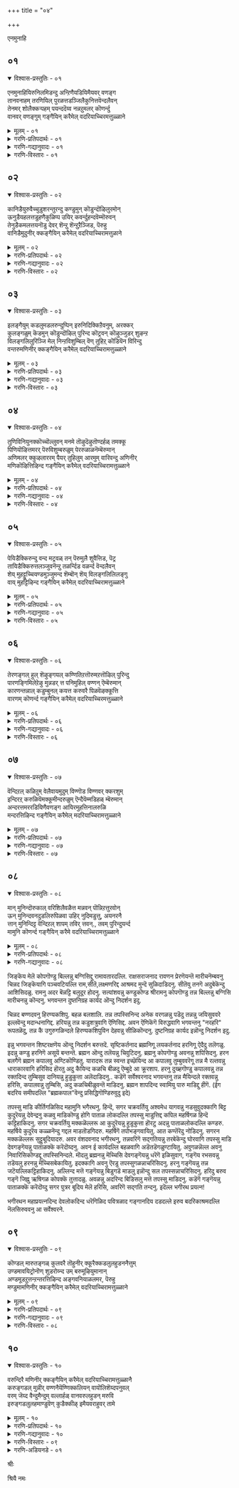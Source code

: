+++
title = "०४"

+++

एनमुनाहि

## ०१

<details open><summary>विश्वास-प्रस्तुतिः - ०१</summary>

एनमुनाहियिरुनिलमिडन्दु अन्ऱिणैयडियिमैयवर् वणङ्ग  
तानवनाहम् तरणियिल् पुरळत्तडञ्जिलैकुनित्तवॆन्दलैवन्  
तेनमर् शोलैक्कऱ्पहम् पयन्ददॆय्व नन्नऱुमलर् कॊणर्न्दु  
वानवर् वणङ्गुम् गङ्गैयिन् करैमेल् वदरियाच्चिरमत्तुळ्ळाने
</details>

<details><summary>मूलम् - ०१</summary>

एनमुनाहियिरुनिलमिडन्दु अन्ऱिणैयडियिमैयवर् वणङ्ग  
तानवनाहम् तरणियिल् पुरळत्तडञ्जिलैकुनित्तवॆन्दलैवन्  
तेनमर् शोलैक्कऱ्पहम् पयन्ददॆय्व नन्नऱुमलर् कॊणर्न्दु  
वानवर् वणङ्गुम् गङ्गैयिन् करैमेल् वदरियाच्चिरमत्तुळ्ळाने
</details>

<details><summary>गरणि-प्रतिपदार्थः - ०१</summary>

मुन्=बहळ हिन्दिन कालदल्लि, इणै अडि=\(स्वामिय\)ऎरडु पादगळन्नू, इमैयवर्=देवतॆगळु, वणङ्ग=नमस्करिसलु, एनम् आहि=वराहनागि, इरु=विशालवाद, निलम् =भूमण्डलवन्नु, इडन्दु=कोरॆहल्लुगळिन्द गिडिदु ऎत्ति, अन्ऱु=इन्नॊन्दु सल, तानवन्=राक्षसन, आहम्=देहवु, दरणियिल्=भूमियल्लि, पुरळ=हॊरळाडुवन्तॆ, तड=दॊड्डदाद, शिलै=बिल्लन्नु, कुनित्त=बग्गिसिद, ऎन्=नन्न, तलैवन्=ऒडॆयनु, तेन् अमर्-जेनु तुम्बिद, शोलै=तोपुगळल्लि, कऱ्पहम्=कल्पवृक्षवु, पयन्द=फलिसिद, दॆय्व=दिव्यवाद, नल् नऱु मलर्=उत्तमवाद परिमळवन्नु बीरुव पुष्पगळन्नु,, कॊणर्न्दु=तन्दु, वानवर्=देवतॆगळु, वणङ्गुम्=नमस्करिसुव, गङ्गैयिन्=गङ्गानदिय, करैमेल्=दडद मेलॆ इरुव, वदरियाच्चिरमत्तु=वदरिकाश्रमदल्लि, उळाने=इरुव स्वामिये.
</details>

<details><summary>गरणि-गद्यानुवादः - ०१</summary>

बहळ हिन्दिन कालदल्लि \(यार\)ऎरडु पादगळन्नू देवतॆगळु नमस्करिसलु, महावराहनागि विशालवाद भूमण्डलवन्नु कोरॆहल्लुगळिन्द गिडिदु ऎत्ति, हिन्दॆ इन्नॊन्दु सल राक्षसन देहवु नॆलद मेलॆ बिद्दु हॊरळुवन्तॆ दॊड्डबिल्लन्नु बग्गिसिदनो आ नन्न ऒडॆयनु जेनुतुम्बिद तोपुगळल्लि कल्पवृक्षगळल्लि अरळिद उत्तमवाद परिमळवन्नु बीरुव हूगळन्नु तन्दु देवतॆगळु पूजिसुव गङ्गानदियदडद मेलॆ इरुव बदरिकाश्रमदल्लि इरुव स्वामिये\! \(१\)
</details>

<details><summary>गरणि-विस्तारः - ०१</summary>

बदरिकाश्रमदल्लि नॆलसिरुव स्वामि यारु? आ स्वामिय हिरिमॆयेनु? ई

विषयवन्नु आऴ्वाररु ई पाशुरदल्लि ऎरडु निदर्शनगळॊडनॆ विवरिसिद्दारॆ.

बहळ हिन्दॆ, हिरण्याक्षनॆम्ब दुष्टराक्षसनु भूदेवियन्नु कद्दु, नीरिनल्लि अडगिकॊण्डाग भूदेविय सङ्कटवन्नु नीगिसुवुदक्कागियू दुष्टराक्षसनन्नु निग्रहिसुवुदक्कागियू महावराहनागि अवतरिसि, नीरिनल्लि हॊक्कु तन्न बलवाद कोरॆहल्लुगळिन्द विशालवाद भूमण्डलवन्नु गिडिदु मेलक्कॆत्ति उद्धरिसिदनल्लवे?

अनन्तर, लोककण्टकनाद रावणन कडुकोटलॆयन्नु तप्पिसुवुदक्कागि श्रीरामनागि अवतरिसि तन्न दॊड्ड दिव्यकोदण्डदिन्द अवन तलॆगळन्नु तुण्डरिसि, अवन देह नॆलदल्लि हॊरळाडुवन्तॆ माडिदनल्लवे?

अदे स्वामिये, ईग गङ्गानदिय दडदल्लिरुव बदरिकाश्रमदल्लि भक्तरिगॆ अनुग्रहिसुवुदक्कागिये शाश्वतवागि नॆलसिद्दानॆ. देवतॆगळू सह देवलोकदल्लि जेनुतुम्बिद तोपुगळल्लि बॆळॆयुव कल्पवृक्षगळल्लि अरळिरुव दिव्यवाद, परिमळभरितवाद हूगळन्नु तन्दु, अल्लि पूजिसुवन्थ श्रीमन्नारायणने अवनु\!
</details>

## ०२

<details open><summary>विश्वास-प्रस्तुतिः - ०२</summary>

कानिडैयुरुवैच्चुडुशरन्तुरन्दु कण्डुमुन् कॊडुन्दॊऴिलुरमोन्  
ऊनुडैयहलत्तडुहणैकुळिप्प उयिर् कवर्न्दुहन्दवॆम्मॊरुवन्  
तेनुडैकमलत्तयनॊडु देवर् शॆन्ऱु शॆन्ऱुऱैञ्जिड, पॆरुहु  
वानिडैमुदुनीर् क्कङ्गैयिन् करैमेल् वदरियाच्चिरामत्तुळाने
</details>

<details><summary>मूलम् - ०२</summary>

कानिडैयुरुवैच्चुडुशरन्तुरन्दु कण्डुमुन् कॊडुन्दॊऴिलुरमोन्  
ऊनुडैयहलत्तडुहणैकुळिप्प उयिर् कवर्न्दुहन्दवॆम्मॊरुवन्  
तेनुडैकमलत्तयनॊडु देवर् शॆन्ऱु शॆन्ऱुऱैञ्जिड, पॆरुहु  
वानिडैमुदुनीर् क्कङ्गैयिन् करैमेल् वदरियाच्चिरामत्तुळाने
</details>

<details><summary>गरणि-प्रतिपदार्थः - ०२</summary>

कानिडै=काडिनल्लि, उरुवै=माया रूपवन्नु, मुन् कण्डु=ऎदुरल्लि कण्डु, शुडु=तीक्ष्णवाद, शरम्=बाणवन्नु, तुरन्दु=बिट्टु, कॊडुतॊऴिल्=कॆट्ट कॆलसदवनाद, उरवोन्=महापराक्रमिय, ऊन् उडै अहलत्तु=मांसदिन्द कूडिरुव ऎदॆयल्लि, अडुकणै=बहळ हरितवद बाणवन्नु, कुळिप्प=स्नान माडिसुव, उयिर्=प्राणवन्नु, कवर्न्दु=हरण माडि, उहन्द=सन्तोषिसिद हर्षगॊण्ड, ऎम् ऒरुवन्=नम्म ऒब्बने आदवनु \(भगवन्तनु\), तेन् उडै कमलत्तु=जेनु कूडिरुव कमलदल्लिरुव, अयनॊडु=चतुर्मुखनॊडनॆ, देवर्=देवतॆगळु, शॆन्ऱु शॆन्ऱु=मेलिन्द मेलॆ होगि, इऱैञ्जिड=स्तुतिसलु, पॆरुहु=हरियुव, वानिडै=आकाशदल्लि, मुदुनीर्=पुरातन तीर्थवद, गङ्गैयिन्=गङ्गॆय, करैमेल्=दडदल्लि, वदरि आच्चिरामत्तु=बदरिकाश्रमदल्लि, उळाने=इरुववने.
</details>

<details><summary>गरणि-गद्यानुवादः - ०२</summary>

काडिनल्लि मायारूपवन्नु कण्णॆदुरिगॆ कण्डु, तीक्ष्णवाद बाणवन्नु बिट्टु, कॆट्ट कॆलसदवनाद महापराक्रमिय मांसदिन्द कूडिरुव ऎदॆयल्लि बहळ हरितवाद बाणवन्नु हॊगिसि\(स्नान माडि\) अवन प्राणवन्नु हरण माडि हरण माडि हर्षगॊण्ड नम्म ऒब्बने आद भगवन्तनु जेनुकूडिरुव कमलदल्लिरुव चतुर्मुखनॊडनॆ देवतॆगळु मेलिन्दमेलॆ होगि स्तुतिसलु, हरियुव पुरातन तीर्थवाद आकाशगङ्गॆय दडदल्लि बदरिकाश्रमदल्लि इरुववने.\(२\)
</details>

<details><summary>गरणि-विस्तारः - ०२</summary>

सर्वेश्वरनाद भगवन्तनु ऒब्बने. अवनु पवित्रवाद देवगङ्गॆय दडदल्लिरुव बदरिकाश्रमदल्लि नॆलसिद्दानॆ. आ स्वामिये हिन्दॆ श्रीरामनागि अवतरिसि विशिष्टवाद कार्यगळन्नु माडिद्दु ऎम्बुदन्नु आऴ्वाररु इल्लि नॆनॆपिगॆ तरुत्तिद्दारॆ.

श्रीरामनु सीतॆ मत्तु लक्ष्मणरॊडनॆ पञ्चवटियल्लि वनवास नडसुत्तिद्दाग, मारीचनॆम्ब राक्षसनु चिन्नद जिन्तॆय रूपदल्लि अवर पर्णकुटिय मुन्दॆ सुळिदाडिदनु. मायारूपक्कॆ सीतॆ मरुळादळु. तनगॆ अदन्नु तन्दुकॊडबेकॆन्दु रामनन्नु केळिकॊण्डळु. रामनु अदन्नु हिम्बालिसिदनु. अदु रामनन्नु वञ्चिसि अवनन्नु बलुदूरक्कॆ ऎळॆदुकॊण्डु होयितु. सत्यांशवु स्पष्टवादाग रामनु तन्न तीक्ष्णवाद बाणवन्नु बिट्टु आ माया मृगवन्नु कॊन्दनु.

श्रीरामनु सीतॆयन्नु कळॆदुकॊण्डु, अवळन्नु हुडुकुत्ता किष्किन्धॆगॆ होगि अल्लि सुग्रीवन सख्यवन्नु माडिकॊण्डनु. अवन अण्णने आद वालियु अवनिगॆ माडिद द्रोहद अरिवायितु. वालि अमित पराक्रमि. अन्थवन्नु रामनु तन्न ऒन्दु बाणदिन्दले कॊन्दनु.

सर्वेश्वरनाद आ स्वामियन्नु चतुर्मुख ब्रह्मनू, इन्द्रादिदेवतॆगळू बदरियल्लि सन्दर्शिसि, अवन पादगळिगॆ ऎरगि पूजिसुत्तारॆ.
</details>

## ०३

<details open><summary>विश्वास-प्रस्तुतिः - ०३</summary>

इलङ्गैयुम् कडलुमडलरुन्दुप्पिन् इरुनिदिक्किऱैवनुम्, अरक्कर्  
कुलङ्गळुम् कॆडमुन् कॊडुन्दॊऴिल् पुरिन्द कॊट्रवन् कॊऴुञ्जुडर् शुऴन्ऱ  
विलङ्गलिलुरिञ्जि मेल् निन्ऱविशुम्बिल् वॆण् तुहिऱ् कॊडियॆन विरिन्दु  
वन्तरुमणिनीर् क्कङ्गैयिन् करैमेल् वदरियाच्चिरामत्तुळ्ळाने
</details>

<details><summary>मूलम् - ०३</summary>

इलङ्गैयुम् कडलुमडलरुन्दुप्पिन् इरुनिदिक्किऱैवनुम्, अरक्कर्  
कुलङ्गळुम् कॆडमुन् कॊडुन्दॊऴिल् पुरिन्द कॊट्रवन् कॊऴुञ्जुडर् शुऴन्ऱ  
विलङ्गलिलुरिञ्जि मेल् निन्ऱविशुम्बिल् वॆण् तुहिऱ् कॊडियॆन विरिन्दु  
वन्तरुमणिनीर् क्कङ्गैयिन् करैमेल् वदरियाच्चिरामत्तुळ्ळाने
</details>

<details><summary>गरणि-प्रतिपदार्थः - ०३</summary>

मुन्=हिन्दॆ, इलङ्गैयुम्=लङ्कापुरिय न्नू, कडलुम्=दक्षिणसमुद्रवन्नू, अडल् अरु=अडगिसलु असाध्यवाद, गॆल्ललारद, तुप्पिन्=पराक्रमदिन्द, इरु निदिक्कू=अपारवाद निधिगळिगॆ, इऱैवनुम्=ऒडॆयनन्नू, अरक्कर् कुलङ्गळुम्=राक्षसर कुलगळू, कॆड=नाशवागुवन्तॆ, कॊडु=कठिणवाद, तॊऴिल्=कार्यगळन्नु, पुरिन्द=माडिद, कॊट्रवन्=महाप्रभुवु

कॊऴु शुडर्=सूर्यनु, शुऴन्ऱ-सुत्तुव, विलङ्गलिल्=मेरु पर्वतदल्लि, उरिञ्जि=सवरुत्ता, मेल् निन्ऱु=अदर मेलिरुव, विशुम्बिल्=आकाशदल्लि, वॆण् कॊडि=बिळिय बावुटद, तुहिल् ऎन=बट्टॆ\(पट\)ऎम्बन्तॆ, विरिन्दु=हरडि, वलन्तरुम्=सुत्तुवरिदु हरियुव, मणिनीर्=श्रेष्ठवाद तीर्थवुळ्ळ, गङ्गैयिन्=गङ्गॆय, करैमेल्=दडदल्लि, वदरि आच्चिरामत्तु=बदरिकाश्रमदल्लि, उळाने=इरुववने.
</details>

<details><summary>गरणि-गद्यानुवादः - ०३</summary>

हिन्दॆ, लङ्कापुरियन्नू, दक्षिण समुद्रवन्नू, अडगिसलु असाध्यवाद \(यारू गॆल्ललारद\) पराक्रमदिन्द, अपारवाद निधिगळीगॆ ऒडॆयनादवनन्नू, राक्षसरुगळ कुलगळन्नू नाशवागुवन्तॆ कठिणवाद\(अति क्रूरवाद\) कार्यगळन्नु माडिद महाप्रभुवु सूर्यनु प्रदक्षिणॆ माडुव मेरुपर्वतदल्लि सवरुत्ता अदर मेलिरुव आकाशदल्लि बिळिय बावुटद पटवो ऎम्बन्तॆ प्रदक्षिनॆ माडुत्ता हरियुव श्रेष्ठवाद तीर्थवुळ्ळ गङ्गानदिय दडद मेलिरुव बदरिकाश्रमदल्लि नॆलसिरुववने. \(३\)
</details>

<details><summary>गरणि-विस्तारः - ०३</summary>

ई पाशुरदल्लू आऴ्वाररु रामावतारद हिरिमॆयन्नू गङ्गानदियु हरिदु बरुव सॊबगन्नू हेळुत्तिद्दारॆ.

सूर्यनु मेरुपर्वतवन्नु प्रदक्षिणॆ माडुत्तानॆ. आ मेरुपर्वतद तप्पलिनल्लि अदन्नु प्रदक्षिणॆ माडिकॊण्डु आकाशदल्लि हाराडुत्तिरुव शुद्धबिळिय बावुटदन्तॆ, इळिदुबरुव श्रेष्ठ तीर्थवुळ्ळद्दु गङ्गानदि.

अडगिसलारद दक्षिणसमुद्रवन्नु अडगिसिद्दु, अदक्कॆ अड्डलागि सेतुवॆ कट्टिद्दु, दुर्जयवाद कोटॆगळन्नुळ्ळ लङ्कापुरियन्नू, अदर ऒडॆयनाद अतुळ पराक्रमि ऎनिसिद महदैश्वर्यवन्तनाद रावणासुरनन्नू अवनिगॆ सम्बन्धिसिद राक्षसर कुलगळन्नू निर्नामगॊळिसिद्दु नररूपियाद श्रीरामन अद्भुतसाहसवे\!

आ महाप्रभुवे गङ्गानदिय दडदल्लिरुव बदरिकाश्रमदल्लि नॆलसिरुवुदु.
</details>

## ०४

<details open><summary>विश्वास-प्रस्तुतिः - ०४</summary>

तुणिविनियुनक्कॊच्चॊल्लुवन् मनमे तॊऴुदॆऴुतॊण्दर्हळ् तमक्कू  
पिणियॊऴित्तमरर् पॆरुविशुम्बरुळुम् पेररुळाळनॆम्बॆरुमान्  
अणिमलर् क्कुऴलाररम् पैयर् तुहिलुम् आरमुम् वारिवन्दु अणिनीर्  
मणिकॊऴित्तिऴिन्द गङ्गैयिन् करैमेल् वदरियाच्चिरामत्तुळ्ळाने
</details>

<details><summary>मूलम् - ०४</summary>

तुणिविनियुनक्कॊच्चॊल्लुवन् मनमे तॊऴुदॆऴुतॊण्दर्हळ् तमक्कू  
पिणियॊऴित्तमरर् पॆरुविशुम्बरुळुम् पेररुळाळनॆम्बॆरुमान्  
अणिमलर् क्कुऴलाररम् पैयर् तुहिलुम् आरमुम् वारिवन्दु अणिनीर्  
मणिकॊऴित्तिऴिन्द गङ्गैयिन् करैमेल् वदरियाच्चिरामत्तुळ्ळाने
</details>

<details><summary>गरणि-प्रतिपदार्थः - ०४</summary>

मनमे=मनस्से, इनि=इन्नु, उनक्कु=निनगॆ, तुणिवु=दृढनिश्चयवन्नु, शॊल्लुवन्=हेळुत्तेनॆ, तॊण्डर्हळ् तमक्कू=भक्तरिगॆ, पिणि ऒऴित्तु=रोगादिगळन्नु नाशपडिसि\(होगलाडिसि\)

अमरर्=अमरर\(नित्यसूरिगळ\), पॆरु=पडॆयुव, विशुम्बु=परमपदवन्नु, अरुळुम्=कृपॆमाडुव, पेर् अरुळ् आळन्=परम कृपाळुवाद, ऎम् पॆरुमान्=सर्वेश्वरनन्नु, तॊऴुदु=पूजिसि, ऎऴु=अभ्युदयगॊळ्ळलु, अणिनीर्=पवित्र तीर्थवाद, मलर्=हूगळन्नु, अणि=धरिसिरुव, मुडिदिरुव, कुऴलार्=तलॆगूदलिनवराद, अरम्बैयर्=रम्भॆयर, तुहिलुम्=सीरॆगळन्नू, आरमुम्=हारगळन्नू, वारि=सॆळॆदुकॊण्डु, वन्दु=बन्दु, मणि=रत्नगळन्नु, कॊऴत्तु=तळ्ळिकॊण्डु, इऴन्दु=हरिदुबरुव,गङ्गैयिन्=गङ्गॆय, करैमेल्=दडदल्लि, वदरि आच्चिरामत्तु=बदरिकाश्रमदल्लि, उळाने=इरुववने.
</details>

<details><summary>गरणि-गद्यानुवादः - ०४</summary>

मनस्से, इन्नु निनगॆ दृढनिश्चयवन्नु हेळुत्तेनॆ केळु. भक्तर रोगादिगळन्नु होगलाडिसि, अमररु \(नित्यसूरिगळु\) पडॆयुव परमपदवन्नु अनुग्रहिसुव परमकृपाळुवाद सर्वेश्वरनन्नु पूजिसि अभ्युदयगॊळ्ळलु पवित्रतीर्थवागि हूगळन्नु मुडिदिरुव तलॆगूदलिनवराद रम्भॆयर सीरॆगळन्नू हारगळन्नू सॆळॆदुकॊण्डु बन्दु रत्नगळन्नु तळ्ळिकॊण्डु हरिदुवरुव गङ्गानदिय दडदल्लिरुव बदरिकाश्रमदल्लिरुववने.\(बदरिकाश्रमदल्लिरुववनन्ने पूजिसबेकु. \(४\)
</details>

<details><summary>गरणि-विस्तारः - ०४</summary>

बदरिकाश्रमदल्लि नॆलसिरुववनु सर्वेश्वरनु. अवनु परमकृपाळु. भक्तरन्नु अनुग्रहिसि अवरिगॆ शाश्वतवाद अमरत्ववन्नु दयॆनीडुवनु. अल्लि हरियुव गङ्गानदियू पवित्रतीर्थ. अदरल्लि रम्भॆ मॊदलाद अप्सरॆयरु मीयुवरु. अदु जनर पापगळन्नु रोगगळन्नू तॊळॆदु निवारिसुवुदु. गङ्गानदियल्लि मिन्दु स्वामियन्नु पूजिसि आत्मोद्धार माडिकॊळ्ळबेकु.
</details>

## ०५

<details open><summary>विश्वास-प्रस्तुतिः - ०५</summary>

पेयिडैक्किरुन्दु वन्द मट्रवळ् तन् पॆरुमुलै शुवैत्तिड, पॆट्र  
तायिडैक्किरुत्तलञ्जुवनॆन्ऱु तळर्न्दिड वळर्न्द वॆन्दलैवन्  
शेय् मुहट्टुच्चियण्डमुञ्जुमन्द शॆम्बॊन् शॆय् विलङ्गलिलिलङ्गु  
वाय् मुहट्टिऴिन्द गङ्गैयिन् करैमेल् वदरियाच्चिरामत्तुळ्ळाने
</details>

<details><summary>मूलम् - ०५</summary>

पेयिडैक्किरुन्दु वन्द मट्रवळ् तन् पॆरुमुलै शुवैत्तिड, पॆट्र  
तायिडैक्किरुत्तलञ्जुवनॆन्ऱु तळर्न्दिड वळर्न्द वॆन्दलैवन्  
शेय् मुहट्टुच्चियण्डमुञ्जुमन्द शॆम्बॊन् शॆय् विलङ्गलिलिलङ्गु  
वाय् मुहट्टिऴिन्द गङ्गैयिन् करैमेल् वदरियाच्चिरामत्तुळ्ळाने
</details>

<details><summary>गरणि-प्रतिपदार्थः - ०५</summary>

वन्द=बन्द, पेय्=राक्षसिय, इडैक्कू=सॊण्टदल्लि, इरुन्दु=इद्दुकॊण्डु, मट्रु=मत्तॆ, अवळ् तन्=अवळ, पॆरुमुलै=दॊड्ड मॊलॆयन्नु, शुवैत्तिड=रुचियन्नु नोडुत्ता उन्दाग, पॆट्रताय्=हॆत्त तायियु

इडैक्कू=सॊण्टदल्लि, इरुत्तल्=ऎत्तिकॊळ्ळुवुदक्कॆ, अञ्जुवन्=अञ्जुवॆनु, ऎन्ऱु=ऎन्दु, तळर्न्दिड=हेळि नडुगुव हागॆ, वळर्न्द=बॆळॆद, ऎन् तलैवन्=नम्म स्वामियु, शेय्=उन्नतवाद, मुहडु=शिखरद, उच्चि=नॆत्तियल्लि, अण्डम्=ब्रह्माण्डवन्नु, शुमन्द=हॊत्तिरुव, शॆम् पॊन्=कॆम्पु \(सॊगसाद\) चिन्नद, शॆय्=हागिरुव, विलङ्गलिल्=पर्वतदल्लि, इलङ्गु=बॆळगुव, वाय्=विशालवाद, मुहडु=शिखरदिन्द, मुन् इऴुन्दु=प्रवहिसि बरुव, गङ्गैयिन्=गङ्गॆय, करैमेल्=दडदल्लि, वदरि आच्चिरामत्तु=बदरिकाश्रमदल्लि, उळाने=इरुववने.
</details>

<details><summary>गरणि-गद्यानुवादः - ०५</summary>

बन्द राक्षसिय सॊण्टदल्लिद्दुकॊण्डु अवळ दॊड्ड\(दप्प\)मॊलॆगळन्नु रुचिनोडुत्ता उण्डद्दन्नु कण्डु हॆत्ततायि अवनन्नु तन्न सॊण्टदल्लि ऎत्तिकॊळ्ळलु अञ्जुवॆनु ऎन्दु हेळि नडुगुव हागॆ बॆळॆद नम्म स्वामियु उन्नतवाद शिखरद नॆत्तियल्लि ब्रह्माण्डवन्नु हॊत्तिरुव सॊगसाद चिन्नद बॆट्टदल्लि बॆळगुव विशालवाद शिखरदिन्द इळिदु प्रवहिसि बरुव गङ्गानदिय दडद मेलॆ बदरिकाश्रमदल्लिरुववने.\(५\)
</details>

<details><summary>गरणि-विस्तारः - ०५</summary>

रामावतारद हिरिमॆयन्नु हॊगळिद आऴ्वाररु ईग कृष्णावतारद वैशिष्ट्यवन्नु हेळुत्तिद्दारॆ. कंसनिन्द प्रेरितळाद राक्षसियाद पूतनियु सुन्दर युवतिय रूपदल्लि बन्दु शिशुवाद कृष्णनन्नु ऎत्तिकॊण्डु तन्न दप्पनाद मॊलॆगळल्लि तुम्बिकॊण्डिद्द विषद हालन्नूडिसिदळु. कृष्णनन्नु कॊल्लबेकॆन्दु अवळु अल्लिगॆ बन्दद्दु. कृष्णनादरो आ हालन्नु रुचिनोडुत्ता कुडिदुबिट्टनु. अवनिगॆ याव अपायवू आगलिल्ल. अदक्कॆ बदलागि अवळे सत्तुहोदळु. ई विद्यमानवन्नु हॆत्ततायियाद यशोदॆ कण्णार कण्डळु. तानू हागॆये अवनिगॆ मॊलॆयूडिसिदरॆ हेगो ऎन्दु अवळु अञ्जि नडुगिदळु. सर्वज्ञमूर्तियाद परमात्मन दुष्टशिक्षणद शिष्टपरिपालनद अरिवु अवळिगॆ हेगॆ बन्दीतु? आ स्वामिये ईग चिन्नद बॆट्टवाद मेरुपर्वतद उन्नतवाद विशालवाद शिखरदिन्द चिन्नद हॊळपिनॊन्दिगॆ हरिदुबरुव गङ्गानदिय दडदल्लिरुव बदरिकाश्रमदल्लि भक्तजनोद्धारक्कागिये नॆलसिद्दानॆ.
</details>

## ०६

<details open><summary>विश्वास-प्रस्तुतिः - ०६</summary>

तेरणङ्गल् हुल् शॆऴुङ्गयल् कण्णितिऱत्तॊरुमऱत्तॊऴिल् पुरिन्दु  
पारणङ्गिमिलेऱेऴु मुन्नडर् त्त पनिमुहिल् वण्णन् ऎम्बॆरुमान्  
कारणन्तन्नाल् कडुम्बुनल् कयत्त करुवरै पिळवॆऴक्कूत्ति  
वारणम् कॊणर्न्द गङ्गैयिन् करैमेल् वदरियाच्चिरमत्तुळ्ळाने
</details>

<details><summary>मूलम् - ०६</summary>

तेरणङ्गल् हुल् शॆऴुङ्गयल् कण्णितिऱत्तॊरुमऱत्तॊऴिल् पुरिन्दु  
पारणङ्गिमिलेऱेऴु मुन्नडर् त्त पनिमुहिल् वण्णन् ऎम्बॆरुमान्  
कारणन्तन्नाल् कडुम्बुनल् कयत्त करुवरै पिळवॆऴक्कूत्ति  
वारणम् कॊणर्न्द गङ्गैयिन् करैमेल् वदरियाच्चिरमत्तुळ्ळाने
</details>

<details><summary>गरणि-प्रतिपदार्थः - ०६</summary>

तेर्-तेरिनन्तॆ, अणङ्गु=सुन्दरवाद, अल् हुल्=पिर्रॆगळन्नुळ्ळ, शॆऴु=सॊबगिन, कयल् कण्णि=मीनिनन्तॆ कण्णुगळुळ्ळवळ, तिऱत्तु=विषयवागि, ऒरु=असदळवाद

मऱत्तॊऴिल्=पराक्रमद कार्यवन्नु, पुरिन्दु=नडसि, पार्=भूमण्डलदल्लि, अणङ्गु=अतिसुन्दरवाद, इमिल्=डुब्बु\(बॆन्निन मेलॆ इरुव हिणलु\) उळ्ळ, अडर् त्त=अडगिसिद, पनि मुहिल्=मळॆमोडद, वण्णन्=बण्णदवनाद, ऎम्बॆरुमान्=सर्वेश्वरनु, कारणम् तन्नाल्=कारणदिन्द ,कडु=रभसद, पुनल्=प्रवाहवुळ्ळ, कयत्त=नीरन्नुळ्ळद्दू ,करु=दॊड्ड, वरै=बॆट्टवन्नु, पिळवु=पळगिसि, ऎऴ=एळुवन्तॆ, कुत्ति=तळ्ळिकॊण्डु, वारणम्=आनॆगळन्नू, कॊणर्न्द=ऎळॆदुकॊण्डु बन्द, गङ्गैयिन्=गङ्गॆय, करैमेल्=दडदल्लि, वदरि आच्चिरामत्तु=बदरिकाश्रमदल्लि, उळाने=इरुववने.
</details>

<details><summary>गरणि-गद्यानुवादः - ०६</summary>

रथदन्तॆ सुन्दरवाद पिर्रॆगळन्नुळ्ळ मीनिनन्थ सॊबगिन कण्णुगळुळ्ळवळ विषयवागि असदळवाद पराक्रमद कार्यवन्नु नडसि भूमण्डलदल्लि अतिसुन्दरवाद डुब्बुगळुळ्ळ एळु वृषभगळन्नु हिन्दॆ ऒम्दु कालदल्लि अडगिसिद कार्मुगिलिन बण्णदवनाद सर्वेश्वरनु, कारणदिन्द रभसद प्रवाहवुळ्ळ नीरन्नुळ्ळद्दू दॊड्ड बॆट्टवन्नु पळगिसि ऎब्बिसि तळ्ळिकॊण्डु अल्लिय आनॆगळन्नू ऎळॆदुकॊण्डु बन्द गङ्गानदिय दडदल्लिरुव बदरिकाश्रमदल्लिरुववने.\(६\)
</details>

<details><summary>गरणि-विस्तारः - ०६</summary>

हिन्दिन पाशुरदल्लि आऴ्वाररु श्रीकृष्णन शैशवद साहसवॊन्न्नु विवरिसिदरु. ई पाशुरदल्लि स्वामियु यौवनदल्लि नडसिद ऒन्दु साहसवन्नु विवरिसुत्तारॆ.

कडुसुन्दरियाद सत्यॆ \(नीळादेवि\) ऎम्बवळ्गागि आ कार्मुगिल बण्णदवनाद सर्वेश्वरनु ऒन्दु असदळवाद साहसवन्नु नडसिदनु. ऎत्तरवाद हिणलुगळुळ्ळ एळुवृषभगळन्नु अवनॊब्बने अडगिसि कट्टिहाकिदनु. आ पराक्रमद फणवाद अवळन्नु \(सत्यॆयन्नु\) कैहिडिदनु.

भगीरथन प्रयत्नदिन्द देवलोकदिन्द बहळ रभसदिन्द धरॆगिळिदु बन्द गङ्गानदियु तन्न प्रवाहदॊन्दिगॆ बॆट्टगळन्ने पळगिसि अवुगळन्नु तळ्ळिकॊण्डु बरुवुदु. अवुगळल्लिरुव आनॆगळन्नू सह अदु ऎळॆदुकॊण्डु बरुवुदु. आ गङ्गानदिय दडदल्लिरुव बदरिकाश्रमदल्लि नॆलसिरुववनु आ सर्वेश्वरने.
</details>

## ०७

<details open><summary>विश्वास-प्रस्तुतिः - ०७</summary>

वॆन्दिऱल् कळिऱुम् वेलैवायमुदुम् विण्णॊड विण्णवर् क्करशुम्  
इन्दिरऱ् करुळियॆमक्कूमीन्दरुळुम् ऎन्दैयॆम्मडिहळ् म्बॆरुमान्  
अन्दरत्तमररडियिणैवणङ्ग आयिरमुहत्तिनालरुळि  
मन्दरत्तिऴिन्द गङ्गैयिन् करैमेल् मदरियाच्चिरामत्तुळ्ळाने
</details>

<details><summary>मूलम् - ०७</summary>

वॆन्दिऱल् कळिऱुम् वेलैवायमुदुम् विण्णॊड विण्णवर् क्करशुम्  
इन्दिरऱ् करुळियॆमक्कूमीन्दरुळुम् ऎन्दैयॆम्मडिहळ् म्बॆरुमान्  
अन्दरत्तमररडियिणैवणङ्ग आयिरमुहत्तिनालरुळि  
मन्दरत्तिऴिन्द गङ्गैयिन् करैमेल् मदरियाच्चिरामत्तुळ्ळाने
</details>

<details><summary>गरणि-प्रतिपदार्थः - ०७</summary>

वॆम्=बहळ हॆच्चाद, तिऱल्=पराक्रमद, कळिऱुम्=आनॆयन्नू, वेलैवाय्=समुद्रदल्लिन, अमुदुम्=अमृतवन्नू, विण्णॊडु=स्वर्गलोकवन्नू, विण्णवर् क्कू अरशुम्=स्वर्गवासिगळ राजत्ववन्नू\(देवलोकद आळ्विकॆयन्नू\) इन्दिरऱ् कु=देवेन्द्रनिगॆ अरुळि=अनुग्रहिसि, ऎमक्कूम्=नमगू सह, ईन्दरुळुम्=यथेष्टवागि कृपानुग्रह माडिद, ऎन्दै=सर्वेश्वरनाद, ऎम् अडिहळ्=नम्म उपकारियू आद, ऎम्बॆरुमान्=नम्म स्वामियु, अन्दरत्तु अमरर्=स्वर्गलोकवासिगळॆल्लरू \(देवतॆगळु\), अडि इणै वणङ्ग=सर्वेश्वरनाद ऎरडु पादगळिगॆ ऎरगलु, आयिरम् मुहत्तिनाल्=हलवारु मार्गगळल्लि, अरुळि= कृपॆदोरि, प्रवहिसि, मन्दरत्तु=मन्दरपर्वतदिन्द, इऴिन्द=इळिदु बन्द, गङ्गैयिन्=गङ्गॆय, करैमेल्=दडदल्लि, वदरि आच्चिरामत्तु=बदरिकाश्रमदल्लि, उळाने=इरुववने.
</details>

<details><summary>गरणि-गद्यानुवादः - ०७</summary>

बलुहॆच्चिन पराक्रमद आनॆयन्नू, समुद्रदल्लिन अमृतवन्नू, स्वर्गलोकवन्नू, स्वर्गद आधिपत्यवन्नू, देवेन्द्रनिगॆ अनुग्रहिसि, नमगू सह यथेष्टवागि कृपानुग्रह माडिद सर्वेश्वरनू, उपकारियू आद नम्म स्वामियु , स्वर्गवासिगळॆल्लरू अवन ऎरडु पादगळिगॆ ऎरगलु, हलवारु मुख\(मार्ग\)गळल्लि कृपॆदोरि प्रवहिसि मन्दर पर्वतदिन्द इळिदुबन्द गङ्गॆय दडदल्लिरुव बदरिकाश्रमदल्लिरुववने.\(७\)
</details>

<details><summary>गरणि-विस्तारः - ०७</summary>

सर्वेश्वरनाद भगवन्तनु परमकृपाळु. देवतॆगळॆल्लरू अवन पादगळिगॆरगि बेडिकॊण्डद्दरिन्द, अवरिगॆ ऒदगिद कष्तवन्नु निवारिसुवुदरल्लि ताने ऒत्तासॆकॊट्टनु. समुद्रमथनक्कॆ बेकाद सहायवन्नॆल्ल ऒदगिसिदनु. अल्लदॆ, समुद्रमथनदिन्द अदरल्लि \(कडलल्लि\) हुट्टिद ऐरावतवन्नू, अमृतवन्नू, स्वर्गलोकवन्नू, अदर आधिपत्यवन्नू, इन्नू कॆलवु अनर्घवस्तुगळन्नू अवनु देवेन्द्रनिगॆ कृपॆमाडिकॊट्टनु. देवतॆगळ बेडिकॆयन्तॆ, मन्दरपर्वतदिन्द नाना मुखवागि देवगङ्गॆ हरियुवन्तॆ माडिदनु. आ गङ्गानदिय दडदल्ले इरुव बदरिकाश्रमदल्लि ईग भक्तजनक्कॆ कृपॆमाडुवुदक्कागि नॆलसिरुववनू आ महदुपकारियाद स्वामिये.
</details>

## ०८

<details open><summary>विश्वास-प्रस्तुतिः - ०८</summary>

मान् मुनिन्दॊरुकाल् वरिशिलैवळैत्त मन्नवन् पॊन्निऱत्तुरवोन्  
ऊन् मुनिन्दवनदुडलिरुपिळवा उहिर् नुदिमडुत्तु, अयनरनै  
त्तान् मुनिन्दिट्ट वॆन्दिऱल् शापम् तविर् त्तवन्., तवम् पुरिन्दुयर्न्द  
मामुनि कॊणर्न्द गङ्गैयिन् करैमे वदरियाच्चिरामत्तुळ्ळाने
</details>

<details><summary>मूलम् - ०८</summary>

मान् मुनिन्दॊरुकाल् वरिशिलैवळैत्त मन्नवन् पॊन्निऱत्तुरवोन्  
ऊन् मुनिन्दवनदुडलिरुपिळवा उहिर् नुदिमडुत्तु, अयनरनै  
त्तान् मुनिन्दिट्ट वॆन्दिऱल् शापम् तविर् त्तवन्., तवम् पुरिन्दुयर्न्द  
मामुनि कॊणर्न्द गङ्गैयिन् करैमे वदरियाच्चिरामत्तुळ्ळाने
</details>

<details><summary>गरणि-प्रतिपदार्थः - ०८</summary>

मान्=जिङ्कॆय मेलॆ, मुनिन्दु=कोपगॊण्डु, ऒरुकल्= ऒन्दु सल, वरि=सुन्दरवाद, शिलै=बिल्लन्नु, वळैत्त=बग्गिसिद, मन्नवन्=अरसनागि, पॊन्=चिन्नद, निऱत्तु=बण्णद, उरवोन्=बलशालिय,ऊन्=देहद मेलॆ, मुनिन्दु=कोपगॊण्डु, अवनदु=अवन, उडल्=ऒडलु, इरु पिळवु आ=ऎरडु भागवागुवन्तॆ, उहिर्=उगुरिन, नुदि=कॊनॆयन्नु, मडुत्तु=देहदल्लि इळिदि, अयन् तान्=चतुर्मुख ब्रह्मनु, अरनै=हरन मेलॆ, मुनिन्दु=कोपगॊण्डु, इट्ट=इट्ट\(कॊट्ट\), वॆम्=बहळ, तिऱल् =क्रूरवाद, शपम्=शापवन्नु, तविर् त्तवन्=तप्पिसिदवनु, तवम् पुरिन्दु=तपस्सु माडि, उअयर्न्द= हिरिमॆगळिसिद, मा मुनि=महामुनियु, कॊणर्न्द=करॆतन्द, गङ्गैयिन्=गङ्गॆय, करैमेल्=दडदल्लि, वदरि आच्चिरामत्तु=बदरिकाश्रमदल्लि, उळाने=इरुववने.
</details>

<details><summary>गरणि-गद्यानुवादः - ०८</summary>

ऒन्दु सल जिङ्कॆय मेलॆ कोपगॊण्डु सुन्दरवाद बिल्लन्नु बग्गिसिद अरसनू, चिन्नद बण्णद देहवुळ्ळ बलशालिय मेलॆ कोपगॊण्डु अवन ऒडलन्नु ऎरडु भागगळागुवन्तॆ तन्न उगुरिन कॊनॆगळन्नु अदरल्लिळिसि सीळिदवनू, चतुर्मुख ब्रह्मनु हरन मेलॆ कोपिसिकॊण्डु इट्ट बहळ क्रूरवाद शापवन्नु तप्पिसिदवनू, तपस्सु माडि हिरिमॆगळिसिद महामुनियु करॆतन्द गङ्गानदिय दडद मेलॆ इरुव बदरिकाश्रमदल्लिरुववने.\(८\)
</details>

जिङ्कॆय मेलॆ कोपगॊण्डु बिल्लन्नु बग्गिसिद्दु रामावतारदल्लि. राक्षसराजनाद रावणन प्रेरणॆयन्तॆ मारीचनॆम्बवनु चिन्नद जिङ्कॆयागि पञ्चवटियल्लि राम,सीतॆ,लक्ष्मणरिद्द आश्रमद मुन्दॆ सुळिदाडिदनु. सीतॆयु तनगॆ अदुबेकॆन्दु आशिसिदळु. रामनु अदर बॆन्नट्टि बलुदूर होदनु. सत्यांशवन्नु कण्डुकॊण्ड श्रीरामनु कोपगॊण्डु तन्न बिल्लन्नु बग्गिसि मारीचनन्नु कॊन्दनु. भगवन्तन दुष्तनिग्रह कार्यद ऒन्दु निदर्शन इदु.

चिन्नद बण्णदवनु हिरण्यकशिपु. बहळ बलशालि. तन्न तपस्सिनिन्द अनेक वरगळन्नु पडॆदु तन्नन्नु जयिसुववरे इल्लवॆन्दु मदान्धनागिद्द. हरियन्नु तन्न कडुशत्रुवागि ऎणिसिद्द. अवन ऎणिकॆगॆ विरुद्धवागि भगवन्तनु "नरहरि" रूपतळॆदु, तन्न कै उगुरुगळिन्दले हिरण्यकशिपुविन देहवन्नु सीळिकॊन्दनु. दुष्टनिग्रह कार्यद इन्नॊन्दु निदर्शन इदु.

इन्नु भगवन्तन शिष्टरक्षणॆय ऒन्दु निदर्शन बरुत्तदॆ. सृष्टिकर्तनाद ब्रह्मनिगू लयकर्तनाद हरनिगू ऐदैदु तलॆगळु. इदन्नु कण्डु हरनिगॆ असूयॆ बन्तन्तॆ. ब्रह्मन ऒन्दु तलॆयन्नु चिवुटिदनु. ब्रह्मनु कोपगॊण्डु अवनन्नु शपिसिदनु. हरन बलगैगॆ ब्रह्मन कपालवु अण्टिकॊण्डितु. यारादरू तन्न स्वन्त इच्छॆयिन्द आ कपालवु तुम्बुववरॆगू तन्न मै रल्तवन्नु धाराकारवागि हरिसिद हॊरतु अदु कैयिन्द कळचि बीळदु ऎम्बुदे आ क्रूरशाप. हरनु दुख्हगॊण्डु कपालवन्नु तन्न रक्तदिन्द तुम्बिसुव दानियन्नु हुडुकुत्ता अलॆदाडिदनु.. कडॆगॆ सर्वेश्वरनाद भगवन्तनु तन्न मैयिन्दले रक्तवन्नु हरिसि, कपालवन्नु तुम्बिसि, अदु कळचिबीळुवन्तॆ माडिदनु. ब्रह्मन शापदिन्द स्वामियु पारु माडिद्दु हीगॆ. \(ईग बदरिय समीपदल्लि "ब्रह्मकपाल"वॆन्दु प्रसिद्धिगॊण्डिरुवुदु इदे\)

तपस्सु माडि कीर्तिगळिसिद महामुनि भगैरथनु. हिन्दॆ, सगर चक्रवर्तियु अश्वमेध यागवन्नु नडसुवुदक्कागि बिट्ट कुदुरॆयन्नु देवेन्द्रनु कळवु माडिकॊण्डु होगि पाताळ लोकदल्लि तपस्सु माडुत्तिद्द कपिल महर्षिगळ हिन्दॆ कट्टिहाकिदनु. सगर चक्रवर्तियु मक्कळॆल्लरू आ कुदुरॆयन्नु हुडुकुत्ता हॊरटु अदन्नु पाताळलोकदल्लि कण्डरु. महर्षिये कुदुरॆय कळ्ळनॆन्दु गद्दल माडतॊडगिदरु. महर्षिगॆ तपोभङ्गवायितु. आत कण्तॆरॆदु नोडिदनु. सगरन मक्कळॆल्लरू सुट्टुबूदियादरु. अवर वंशदवनाद भगीरथनु, तन्नवरिगॆ सद्गतियन्नु तरबेकॆन्दु घोरवागि तपस्सु माडि देवगङ्गॆयन्नु पाताळक्कॆ करॆदॊय्दनु. अवन ई कार्यदल्लि बहळवागि अडॆतडॆगळुण्टायितु. अवुगळन्नॆल्ल अवनु निवारिसिकॊण्डद्दू तपस्सिनिन्दले. मॊदलु ब्रह्मनन्नु मॆच्चिसि देवगङ्गॆयन्नु धरॆगॆ इळिसुवाग, गङ्गॆय रभसवन्नु तडॆयलु हरनन्नु मॆच्चिसबेकायितु. इदक्कागि अवनु ऎरडु तपस्सुगळन्नाचरिसिदनु. हरनु गङ्गॆयन्नु तन्न जटॆयल्लिकट्टिहाकिदनु. अल्लिन्द मत्तॆ गङ्गॆयन्नु बिडुगडॆ माडलु इन्नॊन्दु सल तपस्सन्नाचरिसिदनु. हरिदु बरुव गङ्गॆ जिह्नु ऋषिगळ कोपक्कॆ तुत्तादळु. अवळन्नु अदरिन्द बिडिसलु मत्तॆ तपस्सु माडिदनु. कडॆगॆ गङ्गॆयन्नु पाताळक्कॆ करॆदॊय्दु सगर पुत्रर बूदिय मेलॆ हरिसि, अवरिगॆ सद्गति तन्दनु. इदॆल्ल भगीरथ प्रयत्न\!

भगीरथन महाप्रयत्नदिन्द देवलोकदिन्द धरॆगिळिद पवित्रळाद गङ्गानदिय दडदल्ले इरुव बदरिकाश्रमदल्लि नॆलसिरुववनु आ सर्वेश्वरने.

## ०९

<details open><summary>विश्वास-प्रस्तुतिः - ०९</summary>

कॊण्डल् मारुतङ्गळ् कुलवरै तॊहुनीर् क्कूरैक्कडलुलहुडननैत्तुम्  
उण्डमावयिट्रोनॊण् शुडरोय्न्द उम् बरुमूऴियुमानान्  
अण्डमूडऱुत्तन्ऱन्तरत्तिऴिन्द अङ्गवनियाळलमर, पॆरुहु  
मण्डुमामणिनीर् क्कङ्गैयिन् करैमेल् वदरियाच्चिरामत्तुळ्ळाने
</details>

<details><summary>मूलम् - ०९</summary>

कॊण्डल् मारुतङ्गळ् कुलवरै तॊहुनीर् क्कूरैक्कडलुलहुडननैत्तुम्  
उण्डमावयिट्रोनॊण् शुडरोय्न्द उम् बरुमूऴियुमानान्  
अण्डमूडऱुत्तन्ऱन्तरत्तिऴिन्द अङ्गवनियाळलमर, पॆरुहु  
मण्डुमामणिनीर् क्कङ्गैयिन् करैमेल् वदरियाच्चिरामत्तुळ्ळाने
</details>

<details><summary>गरणि-प्रतिपदार्थः - ०९</summary>

कॊण्डल्=मोडगळु, मारुतङ्गळ्=मारुतगळु, कुलम् वरै=कुलपर्वतगळु, तॊहुनीर् कुरैकडल्=तुम्बिद\(समृद्धियाद\) नीरुळ्ळ घोषिसुत्तिरुव कडलुगळु, उलहु अनैत्तुम्=समस्त लोकगळु, इवुगळॆल्लवन्नू, उडन्=ऒन्दे कालदल्लि , ऒन्दे सल, उण्ड=उण्ड, मा वयिट्रोन्=दॊड्ड हॊट्टॆयवनु, ऒण्=सुन्दरवाद तुम्बु शुडर्=प्रकाशवन्नू, एय्न्द=हॊन्दिद, उम्बरुम्=मेलण लोकगळन्नू, ऊऴियुम्=कालवन्नु, आनान्=निर्वहिसुवनादवनु, अन्ऱु=अन्दु, हिन्दॆ, अण्डम्=ब्रह्माण्डद, ऊडु=आवरणवन्नु, अऱुत्तु=कत्तरिसिकॊण्डु, अन्तरत्तु=आकाशक्कॆ, अन्तरक्कॆ, इऴिन्दु=इळिदु बन्दु, अङ्गु=अल्लि, अवनियाळ्-भूमियु, अलमर=नडुगुवन्तॆ, पॆरुहुम्=प्रवहिसुव, मण्डु=तुम्बिद, मा मणिनीर्=बहळ परिशुद्धवाद नीरुळ्ळ, गङ्गैयिन्=गङ्गॆय, करैमेल्=दडदल्लि, वदरियाच्चिरामत्तु=बदरिकाश्रमदल्लि, उळ्ळाने=इरुववने.
</details>

<details><summary>गरणि-गद्यानुवादः - ०९</summary>

मोडगळन्नु, मारुतगळन्नु, कुलपर्वतगळन्नु तुम्बि समृद्धियागि नीरुळ्ळ भोर्गरॆयुत्तिरुव कडलुगळन्नु लोकगळॆल्लवन्नू ऒन्दे कालदल्लि ऒन्दे गुक्किनल्लि उण्ड दॊड्डहॊट्टॆयवनु सुन्दरवाद तुम्बु प्रकाशवन्नु हॊन्दिद मेलण लोकगळन्नू कालवन्नू निर्वहिसुववनादवनु, हिन्दॆ ब्रह्माण्डद आवरणवन्नु ऒडॆदु अन्तरक्कॆ इळिदुबन्दु अल्लि भूमियु नडुगुवन्तॆ हरियुव तुम्बिद बहळ परिशुद्धवाद नीरुळ्ळ गङ्गॆय दडदल्लिरुव बदरिकाश्रमदल्लिरुववने.\(९\)
</details>

<details><summary>गरणि-विस्तारः - ०८</summary>

बदरिकाश्रमदल्लि नॆलसिरुव भगवन्तन सामर्थ्य अपारवादद्दु. तानु सृष्टिसिद्दॆल्लवन्नू निर्वहिसुववनु अवनु. हागॆये, लयकाल बन्दाग तानु सृष्टिसि रक्षिसिकॊण्डु बन्दद्दु ऎल्लवन्नू ऒन्दे सल, ऒन्दे गुक्किनल्लि नुङ्गिबिडुत्तानॆ. अल्लदॆ, अदन्नु तन्न हॊट्टॆयल्लि अदॆल्लवन्नू इट्टुकॊण्डु संरक्षिसुत्तानॆ. आद्दरिन्दले आऴ्वाररु भगवन्तनदु "दॊड्डहॊट्टॆ"ऎन्दिद्दारॆ.

भगवन्तन सामर्थ्यद ऒन्दंशवन्नु गङ्गानदियू पडॆदिद्दाळॆ. ब्रह्मलोकदल्लि हरियुत्तिद्द देवगङ्गॆयु आ लोकद ऎल्लॆयन्नु दाटिकॊण्डु अन्तराळदल्लि \(आकाशदल्लि\)हरियुत्ता बलुरभसदिन्द भूलोकवन्नु सेरुत्तदॆ. मत्तु भूमियु नडुगुवन्तॆ तन्न परिशुद्धवाद नीरन्नु तुम्बिकॊण्डु भूमियमेलॆ हरियुत्तदॆ. गङ्गानदिय दडदल्लिये बदरिकाश्रमविदॆ. भगवन्तनु भक्तजनोद्धारक्कागि अल्लि नॆलसिद्दानॆ. अवनन्नु अल्लि कण्डु अभ्युदय हॊन्दबेकु.
</details>

## १०

<details open><summary>विश्वास-प्रस्तुतिः - १०</summary>

वरुन्दिरै मणिनीर् क्कङ्गैयिन् करैमेल् वदरियाच्चिरामत्तुळ्ळानै  
करुङ्गडल् मुन्नीर् वण्णनैयॆण्णिक्कलियन् वायॊलिशॆय्दपनुवल्  
वरम् जॆय्द वैन्दुमैन्दुम् वल्लार्हळ् वानवरुलहुडन् मरुवि  
इरुङ्गडलुलहमाण्डुवॆण् कुडैक्कीऴ् इमैयवराहुवर् तामे
</details>

<details><summary>मूलम् - १०</summary>

वरुन्दिरै मणिनीर् क्कङ्गैयिन् करैमेल् वदरियाच्चिरामत्तुळ्ळानै  
करुङ्गडल् मुन्नीर् वण्णनैयॆण्णिक्कलियन् वायॊलिशॆय्दपनुवल्  
वरम् जॆय्द वैन्दुमैन्दुम् वल्लार्हळ् वानवरुलहुडन् मरुवि  
इरुङ्गडलुलहमाण्डुवॆण् कुडैक्कीऴ् इमैयवराहुवर् तामे
</details>

<details><summary>गरणि-प्रतिपदार्थः - १०</summary>

वरुम्=मेलिन्द मेलॆ बरुत्तिरुव, तिरै=अलॆगळन्नुळ्ळ, मणिनीर्=परिशुद्धवाद नीरुळ्ळ, गङ्गैयिन्=गङ्गॆय, करैमेल्=दडदल्लि, वदरियाच्चिरामत्तु=बदरिकाश्रमदल्लि, उळ्ळाने=इरुववनन्नु, करु=करिय, कडल्=कडलिन, मुन्नीर्=पुरातनवाद\(मूरु बगॆय नीरिन, वण्णनै=बण्णदवनन्नु, ऎण्णि=कुरितु, कलियन्=कलि ऎम्ब बिरुदिनवनु, वाय् ऒलिशॆय्द=बायिन्द हाडिद, पनुवल्=कवितॆयाद, वरम् शॆय्दु=श्रेष्ठवाद, ऐन्दुम् ऐन्दुम्=हत्तुपाशुरगळन्नु, वल्लार्हळ्=बल्लवरु, इरु=विस्तारवाद, कडल्=कडलिनिन्द सुत्तुवरिद, उलहम्=ई लोकवन्नु, आण्डु=आळि, उडन्=बळिक, वानवर् उलहु मरुवि=देवादि लोकगळल्लिद्दु, वॆण्=बिळिय, कुडैकीऴ्=छत्रद अडियल्लि, इमैयवर्=अमररु \(नित्यसूरिगळु\), आहुवर् तामे=आगुत्तारॆ.
</details>

<details><summary>गरणि-गद्यानुवादः - १०</summary>

मेलिन्द मेलॆ बरुत्तिरुव अलॆगळुळ्ळ परिशुद्धवाद नीरिन गङ्गानदिय दडदल्लिरुव बदरिकाश्रमदल्लि नित्यवासमाडुव कडलिन पुरातनवाद करिय मुन्नीरिन बण्णदवनन्नु कुरितु कलियन् ऎम्बवनु \(तिरुमङ्गै आऴ्वाररु\) हाडिद कवितॆयाद श्रेष्ठवाद ई हत्तुपाशुरगळन्नु बल्लवरु विशालवाद कडलिनिन्द सुत्तुवरिदिरुव ई लोकवन्नु आळिदबळिक देवादिलोकगळल्लिद्दु परमपददल्लि सर्वेश्वरन श्वेतच्छत्रद अडियल्लिअमररे \(नित्यसूरिगळे\) आगुत्तारॆ. \(१०\)
</details>

<details><summary>गरणि-विस्तारः - ०९</summary>

वेगवागि हरिदुबरुव गङ्गानदियल्लि अलॆगळु हॆच्चुहॆच्चागि उत्पत्तियागुत्तवॆ. नदियनीरु मट्टिगॆ परिशुद्धवागिरुत्तदॆ. भगवन्तनु तन्न निवासवन्नु बिट्टुबन्दु गङ्गानदिय दडदल्लिरुव बदरिकाश्रमदल्लि भक्तजनोद्धारक्कागिये नॆलसिद्दानॆ. विशालवागि हरडिरुव पुरातनवाद मुन्नीरन्नुळ्ळ बण्णवुळ्ळवनु स्वामि. ई तिरुमॊऴियु अवनन्नु कुरितु चिन्तिसुत्तदॆ. हाडिरुववरु कलियन् ऎम्ब बिरुदिन तिरुमङ्गै आऴ्वाररु. उत्तमवाद कवितॆयिन्द कूडिद श्रेष्ठवाद ई हत्तु पाशुरगळन्नु बल्लवरिगॆ बरुव फलवेनॆन्दु आऴ्वाररु इल्लि हेळिद्दारॆ.

सर्वेश्वरनाद श्रीमन्नारायणनन्नु कुरितु चिन्तिसुव यारिगादरू सरियॆ, याव विधवाद कॊरतॆयू उण्टागुवुदिल्ल. अवरु बदुकिरुवष्टु कालवू कष्टक्लेशगळिल्लद बाळ्वॆयन्नु नडसुवुदन्तु स्वतस्सिद्ध. ई जन्मकळॆद बळिक देवादिलोकगळन्नु सेरि अवरु अल्लिय विशिष्टवाद सुखसन्तोषगळन्नु पडॆयुत्तारॆ. बेरॆबेरॆ उत्तमजीवनगळ ऎल्ल बगॆय आनन्दगळन्नु

अनुभविसिद बळिकवे अवरु परमपदद नित्यानन्द सुखक्कॆ अर्हरागि सर्वेश्वरन श्वेतच्छत्रद अडियल्लि नित्यसूरिगळागि परमानन्दवन्नु अनुभविसुत्ता इरुत्तारॆ.

भगवन्तनन्नु अनन्यवागि चिन्तिसुववनिगॆ भगवन्तन सान्निध्यवु लभिसुवुदरल्लि सन्देहवे इल्ल. अदन्नु पडॆयुवुदे मनुष्यनु आशिसबहुदाद परमपुरुषार्थ, अदक्कॆ कॆळमट्टद ऎल्ल बगॆय सौख्यादिगळू अदरॊडनॆ तावागिये अवन कैसेरुवुवु.अवुगळन्नॆल्ला क्रमवागि अनुभविसुवदरिन्द अवनु अनुभवपूर्णनागुत्तानॆ. भगवन्तन सामीफ्यक्कॆ अर्हनागुत्तानॆ. मनुष्यनु इदक्कागिये श्रमिसबेकु. इदे हितवादद्दु ऎन्नुत्ताळॆ, आऴ्वाररु. इदु ई तिरुमॊऴिय फलश्रुति.
</details>

<details><summary>गरणि-अडियनडे - ०१</summary>

एनम्, कानिडै, इलङ्गै, तुणिवु, पेय्, तेर्, वॆन्दिऱल्, मान्, कॊण्डल्, वरुन्दिरै, \(कलै\)
</details>

श्रीः

श्रियै नमः
